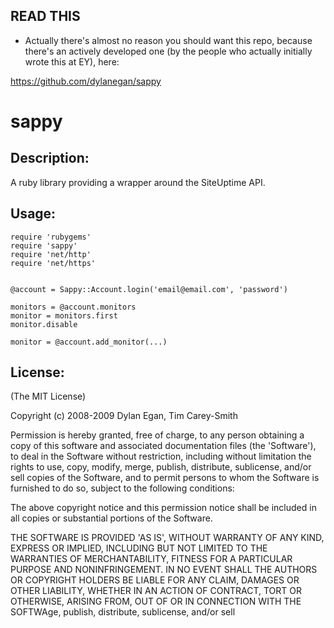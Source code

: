 ## READ THIS 

- Actually there's almost no reason you should want this repo, because there's an actively developed one (by the people who actually initially wrote this at EY), here:

https://github.com/dylanegan/sappy                                 

# sappy

## Description:

A ruby library providing a wrapper around the SiteUptime API.

## Usage: 

    require 'rubygems'
    require 'sappy'
	require 'net/http'
	require 'net/https'


    @account = Sappy::Account.login('email@email.com', 'password')

    monitors = @account.monitors
    monitor = monitors.first
    monitor.disable

    monitor = @account.add_monitor(...)

## License:

(The MIT License)

Copyright (c) 2008-2009 Dylan Egan, Tim Carey-Smith

Permission is hereby granted, free of charge, to any person obtaining a copy of
this software and associated documentation files (the 'Software'), to deal in
the Software without restriction, including without limitation the rights to use,
copy, modify, merge, publish, distribute, sublicense, and/or sell copies of the
Software, and to permit persons to whom the Software is furnished to do so, subject to the following conditions:

The above copyright notice and this permission notice shall be included in all copies or substantial portions of the Software.

THE SOFTWARE IS PROVIDED 'AS IS', WITHOUT WARRANTY OF ANY KIND, EXPRESS OR IMPLIED,
INCLUDING BUT NOT LIMITED TO THE WARRANTIES OF MERCHANTABILITY, FITNESS FOR A PARTICULAR
PURPOSE AND NONINFRINGEMENT. IN NO EVENT SHALL THE AUTHORS OR COPYRIGHT HOLDERS BE
LIABLE FOR ANY CLAIM, DAMAGES OR OTHER LIABILITY, WHETHER IN AN ACTION OF CONTRACT,
TORT OR OTHERWISE, ARISING FROM, OUT OF OR IN CONNECTION WITH THE SOFTWAge, publish, distribute, sublicense, and/or sell
